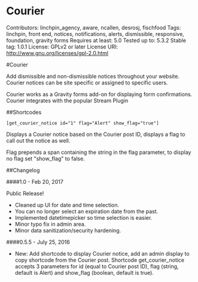 # Courier #
Contributors: linchpin_agency, aware, ncallen, desrosj, fischfood
Tags: linchpin, front end, notices, notifications, alerts, dismissible, responsive, foundation, gravity forms
Requires at least: 5.0
Tested up to: 5.3.2
Stable tag: 1.0.1
License: GPLv2 or later
License URI: http://www.gnu.org/licenses/gpl-2.0.html

#Courier

Add dismissible and non-dismissible notices throughout your website. Courier notices can be site specific or assigned to specific users.

Courier works as a Gravity forms add-on for displaying form confirmations.
Courier integrates with the popular Stream Plugin

##Shortcodes

`[get_courier_notice id="1" flag="Alert" show_flag="true"]`

Displays a Courier notice based on the Courier post ID, displays a flag to call out the notice as well.

Flag prepends a span containing the string in the flag parameter, to display no flag set "show_flag" to false.

##Changelog

####1.0 - Feb 20, 2017

Public Release!

* Cleaned up UI for date and time selection.
* You can no longer select an expiration date from the past.
* Implemented datetimepicker so time selection is easier.
* Minor typo fix in admin area.
* Minor data sanitization/security hardening.

####0.5.5 - July 25, 2016

* New: Add shortcode to display Courier notice, add an admin display to copy shortcode from the Courier post. Shortcode get_courier_notice accepts 3 parameters for id (equal to Courier post ID), flag (string, default is Alert) and show_flag (boolean, default is true).
